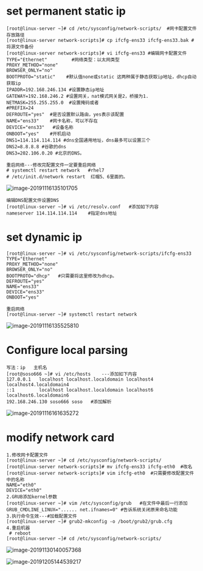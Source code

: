 # set permanent static ip

```shell
[root@linux-server ~]# cd /etc/sysconfig/network-scripts/  #网卡配置文件存放路径
[root@linux-server network-scripts]# cp ifcfg-ens33 ifcfg-ens33.bak #将源文件备份
[root@linux-server network-scripts]# vi ifcfg-ens33 #编辑网卡配置文件
TYPE="Ethernet"         #网络类型：以太网类型
PROXY_METHOD="none"   
BROWSER_ONLY="no"
BOOTPROTO="static"    #默认值none或static 这两种属于静态获取ip地址，dhcp自动获取ip
IPADDR=192.168.246.134 #设置静态ip地址
GATEWAY=192.168.246.2 #设置网关，nat模式网关是2，桥接为1.
NETMASK=255.255.255.0  #设置掩码或者
#PREFIX=24
DEFROUTE="yes"  #是否设置默认路由，yes表示该配置
NAME="ens33"    #网卡名称，可以不存在
DEVICE="ens33"   #设备名称
ONBOOT="yes"    #开机启动
DNS1=114.114.114.114 #dns全国通用地址，dns最多可以设置三个
DNS2=8.8.8.8 #谷歌的dns
DNS3=202.106.0.20 #北京的DNS。
```

```shell
重启网络---修改完配置文件一定要重启网络
# systemctl restart network   #rhel7
# /etc/init.d/network restart  红帽5、6里面的。
```

![image-20191116135101705](D:\图片\typora\image-20191116135101705.png)

```shell
编辑DNS配置文件设置DNS
[root@linux-server ~]# vi /etc/resolv.conf   #添加如下内容
nameserver 114.114.114.114    #指定dns地址
```

# set dynamic ip

```shell
[root@linux-server ~]# vi /etc/sysconfig/network-scripts/ifcfg-ens33 
TYPE="Ethernet"
PROXY_METHOD="none"
BROWSER_ONLY="no"
BOOTPROTO="dhcp"   #只需要将这里修改为dhcp。
DEFROUTE="yes"
NAME="ens33"
DEVICE="ens33"
ONBOOT="yes"

重启网络
[root@linux-server ~]# systemctl restart network
```

![image-20191116135525810](D:\图片\typora\image-20191116135525810.png)

# Configure local parsing

```shell
写法：ip   主机名
[root@soso666 ~]# vi /etc/hosts    ---添加如下内容
127.0.0.1   localhost localhost.localdomain localhost4 localhost4.localdomain4
::1         localhost localhost.localdomain localhost6 localhost6.localdomain6
192.168.246.130 soso666 soso   #添加解析
```

![image-20191116161635272](D:\图片\typora\image-20191116161635272.png)

# modify network card

```shell
1.修改网卡配置文件
[root@linux-server ~]# cd /etc/sysconfig/network-scripts/
[root@linux-server network-scripts]# mv ifcfg-ens33 ifcfg-eth0  #改名
[root@linux-server network-scripts]# vim ifcfg-eth0  #只需要修改配置文件中的名称
NAME="eth0"
DEVICE="eth0"
2.GRUB添加kernel参数
[root@linux-server ~]# vim /etc/sysconfig/grub   #在文件中最后一行添加
GRUB_CMDLINE_LINUX="...... net.ifnames=0" #告诉系统关闭原来命名功能
3.执行命令生效---#加载配置文件
[root@linux-server ~]# grub2-mkconfig -o /boot/grub2/grub.cfg
4.重启机器
 # reboot
[root@linux-server ~]# cd /etc/sysconfig/network-scripts/
```

![image-20191130140057368](D:\图片\typora\image-20191130140057368.png)

![image-20191205144539217](D:\图片\typora\image-20191205144539217.png)